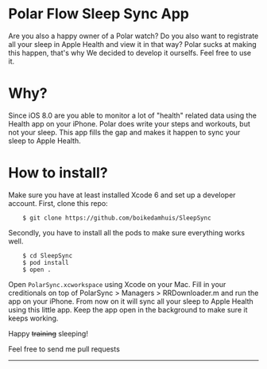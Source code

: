 # **Polar Flow Sleep Sync App**
Are you also a happy owner of a Polar watch? Do you also want to registrate all your sleep in Apple Health and view it in that way? Polar sucks at making this happen, that's why We decided to develop it ourselfs. Feel free to use it.

# Why?
Since iOS 8.0 are you able to monitor a lot of "health" related data using the Health app on your iPhone. Polar does write your steps and workouts, but not your sleep. This app fills the gap and makes it happen to sync your sleep to Apple Health. 

# How to install?
Make sure you have at least installed Xcode 6 and set up a developer account. 
First, clone this repo:
```
	$ git clone https://github.com/boikedamhuis/SleepSync
```
Secondly, you have to install all the pods to make sure everything works well.
```
	$ cd SleepSync
	$ pod install
	$ open .
```
Open `PolarSync.xcworkspace` using Xcode on your Mac.
Fill in your creditionals on top of PolarSync > Managers > RRDownloader.m and run the app on your iPhone. 
From now on it will sync all your sleep to Apple Health using this little app. Keep the app open in the background to make sure it keeps working. 

Happy ~~training~~ sleeping!

Feel free to send me pull requests

---

